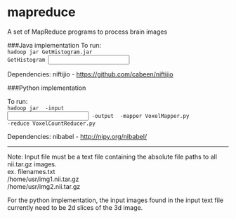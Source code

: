 # mapreduce
A set of MapReduce programs to process brain images

###Java implementation
To run:<br/>
<code>hadoop jar GetHistogram.jar GetHistogram <input file> <output folder></code>

Dependencies: niftijio - https://github.com/cabeen/niftijio


###Python implementation

To run:<br/>
<code>hadoop jar <hadoop streaming jar path> -input <input filename> -output <output directory> -mapper VoxelMapper.py -reduce VoxelCountReducer.py</code>


Dependencies: nibabel - http://nipy.org/nibabel/

---
Note: Input file must be a text file containing the absolute file paths to all nii.tar.gz images.
<br/> ex. filenames.txt
<br/> /home/usr/img1.nii.tar.gz
<br/> /home/usr/img2.nii.tar.gz

For the python implementation, the input images found in the input text file currently need to be 2d slices of the 3d image.

